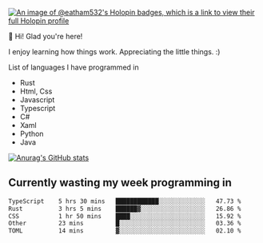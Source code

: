 [![An image of @eatham532's Holopin badges, which is a link to view their full Holopin profile](https://holopin.me/eatham532)](https://holopin.io/@eatham532)


👋 Hi! Glad you're here!

I enjoy learning how things work. Appreciating the little things. :)


List of languages I have programmed in
- Rust
- Html, Css
- Javascript
- Typescript
- C#
- Xaml
- Python
- Java

[![Anurag's GitHub stats](https://github-readme-stats.vercel.app/api?username=Eatham532&theme=dark)](https://github.com/anuraghazra/github-readme-stats)


## Currently wasting my week programming in
<!--START_SECTION:waka-->

```txt
TypeScript    5 hrs 30 mins   ████████████░░░░░░░░░░░░░   47.73 %
Rust          3 hrs 5 mins    ██████▓░░░░░░░░░░░░░░░░░░   26.86 %
CSS           1 hr 50 mins    ████░░░░░░░░░░░░░░░░░░░░░   15.92 %
Other         23 mins         █░░░░░░░░░░░░░░░░░░░░░░░░   03.36 %
TOML          14 mins         ▓░░░░░░░░░░░░░░░░░░░░░░░░   02.10 %
```

<!--END_SECTION:waka-->
